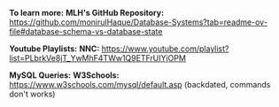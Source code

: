 **To learn more:**
**MLH's GitHub Repository:** https://github.com/monirulHaque/Database-Systems?tab=readme-ov-file#database-schema-vs-database-state

**Youtube Playlists:**
**NNC:** https://www.youtube.com/playlist?list=PLbrkVe8jT_YwMhF4TWw1Q9ETFrUIYjOPM

**MySQL Queries:**
**W3Schools:** https://www.w3schools.com/mysql/default.asp (backdated, commands don't works)
